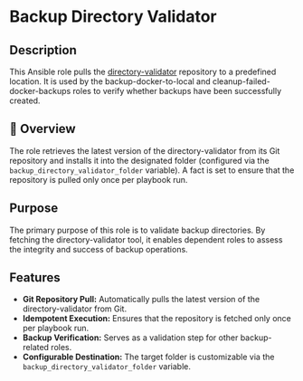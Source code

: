 # Backup Directory Validator

## Description

This Ansible role pulls the [directory-validator](https://github.com/kevinveenbirkenbach/directory-validator.git) repository to a predefined location. It is used by the backup-docker-to-local and cleanup-failed-docker-backups roles to verify whether backups have been successfully created.

## 📌 Overview

The role retrieves the latest version of the directory-validator from its Git repository and installs it into the designated folder (configured via the `backup_directory_validator_folder` variable). A fact is set to ensure that the repository is pulled only once per playbook run.

## Purpose

The primary purpose of this role is to validate backup directories. By fetching the directory-validator tool, it enables dependent roles to assess the integrity and success of backup operations.

## Features

- **Git Repository Pull:** Automatically pulls the latest version of the directory-validator from Git.
- **Idempotent Execution:** Ensures that the repository is fetched only once per playbook run.
- **Backup Verification:** Serves as a validation step for other backup-related roles.
- **Configurable Destination:** The target folder is customizable via the `backup_directory_validator_folder` variable.
